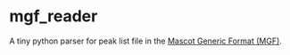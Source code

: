 # mgf_reader

A tiny python parser for peak list file in the [Mascot Generic Format (MGF)](http://www.matrixscience.com/help/data_file_help.html).
